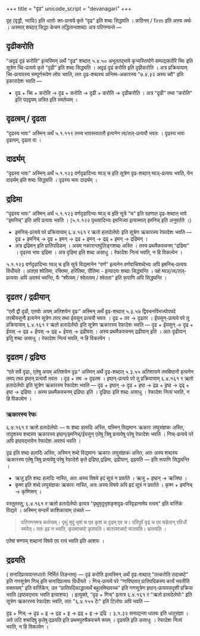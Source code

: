 +++
title = "दृढ"
unicode_script = "devanagari"
+++

दृह् (वृद्धौ, भ्वादिः) इति धातोः क्त-प्रत्यये कृते “दृढ” इति शब्दः सिद्ध्यति । कठिनम् / firm इति अस्य अर्थः । अस्मात् शब्दात् सिद्धाः केचन तद्धितान्तशब्दाः अत्र परिगण्यन्ते —

## दृढीकरोति
“अदृढं दृढं करोति” इत्यस्मिन् अर्थे “दृढ” शब्दात् ५.४.५० अभूततद्भावे कृभ्वस्तियोगे सम्पद्यकर्तरि च्विः इति सूत्रेण च्वि-प्रत्यये कृते “दृढी” इति शब्दः सिद्ध्यति । अदृढं दृढं करोति इति दृढीकरोति । अत्र प्रक्रियायाम् च्वि-प्रत्ययस्य सम्पूर्णरूपेण लोपः भवति, ततः दृढ-शब्दस्य अन्तिम-अकारस्य "७.४.३२ अस्य च्वौ" इति इकारादेशः भवति —

- दृढ + च्वि + करोति → दृढ + करोति → दृढी + करोति → दृढीकरोति । अत्र “दृढी” तथा “करोति” इति पदद्वयम् अस्ति इति स्मर्तव्यम् ।

## दृढत्वम् / दृढता 
“दृढस्य भावः” अस्मिन् अर्थे ५.१.११९ तस्य भावस्त्वतलौ इत्यनेन त्व/तल्-प्रत्ययौ भवतः । दृढस्य भावः दृढत्वम्, दृढता वा । 

## दार्ढ्यम्
“दृढस्य भावः” अस्मिन् अर्थे ५.१.१२३‌ वर्णदृढादिभ्यः ष्यञ् च इति सूत्रेण दृढ-शब्दात् ष्यञ्-प्रत्ययः भवति, येन दार्ढ्यम् इति शब्दः सिद्ध्यति । दृढस्य भावः दार्ढ्यम् । 

## द्रढिमा
“दृढस्य भावः” अस्मिन् अर्थे ५.१.१२३‌ वर्णदृढादिभ्यः ष्यञ् च इति सूत्रे “च” इति ग्रहणात दृढ-शब्दात् भावे “इमनिच्” इति अपि प्रत्ययः भवति । (५.१.१२२ पृथ्व्यादिभ्यः इमनिज्वा इत्यस्मात् इमनिच् इति अनुवर्तते ।)

- इमनिच्-प्रत्यये परे प्रक्रियायाम् ६.४.१६१ र ऋतो हलादेर्लघोः इति सूत्रेण ऋकारस्य रेफादेशः भवति — दृढ + इमनिच् → दृढ + इमन् → द्रढ + इमन् → द्रढ् + इमन् → द्रढिमन् । 
- अत्र द्रढिमन् इति प्रातिपदिकम् । अयम् नकारान्तपुंलिङ्गशब्दः अस्ति । तस्य प्रथमैकवचनम् “द्रढिमा” । दृढस्य भावः द्रढिमा । अत्र दृढिमा इति शब्दः असाधु । रेफादेशः नित्यं भवति, न हि विकल्पेन । 


५.१.१२३‌ वर्णदृढादिभ्यः ष्यञ् च इति सूत्रे विद्यमानेन “वर्ण” इत्यनेन वर्णवाचिशब्देभ्यः अपि इमनिच्-प्रत्ययः विधीयते । अतएव श्वेतिमा, रक्तिमा, हरितिमा, पीतिमा - इत्यादयः शब्दाः सिद्ध्यन्ति । पक्षे ष्यञ्/त्व/तल्-प्रत्ययाः अपि अवश्यं भवन्ति, यैः “श्वैत्यम् / श्वेतत्वम् / श्वेतता” इति रूपाणि अपि सिद्ध्यन्ति । 

## दृढतर / द्रढीयान्
“एतौ द्वौ दृढौ, एतयोः अयम् अतिशयेन दृढः” अस्मिन् अर्थे दृढ-शब्दात्  ५.३.५७ द्विवचनविभज्योपपदे तरबीयसुनौ  इत्यनेन सूत्रेण तरप् तथा ईयसुन् प्रत्ययौ भवतः । दृढ + तर → दृढतर । ईयसुन्-प्रत्यये परे तु प्रक्रियायाम् ६.४.१६१ र ऋतो हलादेर्लघोः इति सूत्रेण ऋकारस्य रेफादेशः भवति — दृढ + ईयसुन् → दृढ + ईयस् → द्रढ + ईयस् → द्रढ् + ईयस् → द्रढीयस् । अस्य प्रथमैकवचनम् द्रढीयान् इति । अतः दृढीयान् इतिु शब्दः असाधु । रेफादेशः नित्यं भवति, न हि विकल्पेन ।

## दृढतम / द्रढिष्ठ 

“एते सर्वे दृढाः, एतेषु अयम् अतिशयेन दृढः” अस्मिन् अर्थे दृढ-शब्दात् ५.३.५५ अतिशायने तमबिष्ठनौ इत्यनेन तमप् तथा इष्ठन् प्रत्ययौ भवतः । दृढ + तम → दृढतम । इष्ठन्-प्रत्यये परे तु प्रक्रियायाम् ६.४.१६१ र ऋतो हलादेर्लघोः इति सूत्रेण ऋकारस्य रेफादेशः भवति — दृढ + इष्ठन् → दृढ + इष्ठ → द्रढ + इष्ठ → द्रढ् + इष्ठ → द्रढिष्ठ । अस्य प्रथमैकवचनम् द्रढिष्ठः इति । दृढिष्ठः इति शब्दः असाधु । रेफादेशः नित्यं भवति, न हि विकल्पेन । 

### ऋकारस्य रेफः
६.४.१६१ र ऋतो हलादेर्लघोः — यः शब्दः हलादिः अस्ति, यस्मिन् विद्यमानः ऋकारः लघुसंज्ञकः अस्ति, तादृशस्य शब्दस्य ऋकारस्य इष्ठन्/इमनिच्/ईयसुन् एतेषु त्रिषु प्रत्ययेषु परेषु  रेफादेशः भवति । णिच्-प्रत्यये परे अपि इष्ठवद्भावेन रेफादेशः अवश्यं भवति ।

दृढ इति शब्दः हलादिः अस्ति, अस्मिन् शब्दे विद्यमानः ऋकारः लघुसंज्ञकः अस्ति, अतः अस्य शब्दस्य ऋकारस्य एतेषु त्रिषु प्रत्ययेषु परेषु रेफादेशे कृते द्रढिष्ठ,द्रढिमा, द्रढीयान्, द्रढयति — इति रूपाणि सिद्ध्यन्ति ।

- ऋजु इति शब्दः हलादिः नास्ति, अतः अस्य विषये इदं सूत्रं न प्रवर्तते । ऋजु + इष्ठन् → ऋजिष्ठ ।
- कृष्ण इति शब्दे लघुसंज्ञकः ऋकारः नास्ति, अतः अस्य विषये अपि इदं सूत्रं न प्रवर्तते । कृष्ण + इमनिच् → कृष्णिमन् ।

वस्तुतस्तु, ६.४.१६१ र ऋतो हलादेर्लघोः इत्यत्र "पृथुमृदुभृशकृशदृढ-परिवृढानामेव रत्वम्" इति वार्त्तिकं विद्यते । अस्मिन् सन्दर्भे  काशिकायाम् उच्यते  — 

> परिगणनमत्र कर्तव्यम्। पृथुं मृदुं भृशं च एव कृशं च दृढम् एव च। परिपूर्वं वृढं च एव षडेतान् रविधौ स्मरेत्। ततः इह न भवति, कृतमाचष्टे कृतयति। मातरमाचष्टे मातयति। भ्रातयति । 

एतेषां षण्णाम् शब्दानां विषये एव रत्वं भवति इति आशयः ।

## द्रढयति 
( सनादिप्रत्ययान्तधातोः निर्मितं तिङन्तम्) — दृढं करोति इत्यस्मिन् अर्थे दृढ-शब्दात् "तत्करोति तदाचष्टे" इति गणसूत्रेण णिच् इति सनादिप्रत्ययः विधीयते । णिच्-प्रत्यये परे “णाविष्ठवत् प्रातिपदिकस्य कार्यं भवतीति वक्तव्यम्” इति वार्त्तिकेन, उत “प्रातिपदिकाद्धात्वर्थे बहुलमिष्ठवच्च” इति गणसूत्रेण इष्ठन्-प्रत्ययसदृशी प्रक्रिया भवति (इष्ठवद्भावः भवति इत्याशयः) ।  इत्युक्ते, “दृढ + णिच्” इत्यत्र   ६.४.१६१ र "ऋतो हलादेर्लघोः" इति सूत्रेण ऋकारस्य रेफादेशः भवति, ततः "६.४.१५५ टेः" इति टिलोपः अपि भवति —

दृढ + णिच् → दृढ + इ → द्रढ + इ → द्रढ् + इ → द्रढि । ३.१.३२ सनाद्यन्ता धातवः इति धातुसंज्ञा । अग्रे लटि शबादिषु कृतेषु द्रढयति इति प्रथमपुरुषैकवचने रूपम् । दृढयति इति असाधुः ।  रेफादेशः नित्यं भवति, न हि विकल्पेन । 

